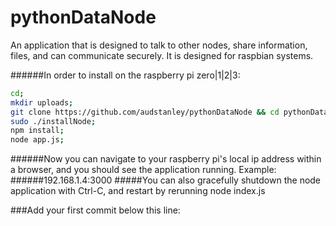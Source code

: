 # pythonDataNode
An application that is designed to talk to other nodes, share information, files, and can communicate securely.  It is designed for raspbian systems.

######In order to install on the raspberry pi zero|1|2|3:
```sh
cd;
mkdir uploads;
git clone https://github.com/audstanley/pythonDataNode && cd pythonDataNode;
sudo ./installNode;
npm install;
node app.js;
```

######Now you can navigate to your raspberry pi's local ip address within a browser, and you should see the application running. Example:
######192.168.1.4:3000
#####You can also gracefully shutdown the node application with Ctrl-C, and restart by rerunning node index.js


###Add your first commit below this line:
